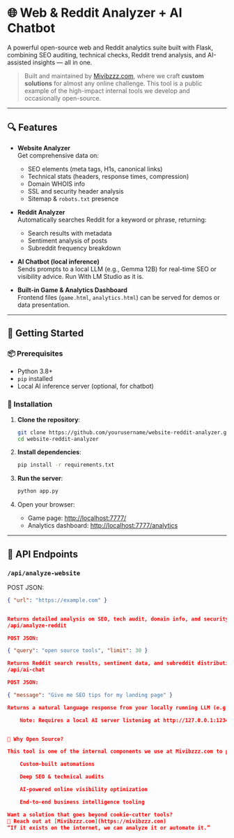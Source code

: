 # 🌐 Web & Reddit Analyzer + AI Chatbot

A powerful open-source web and Reddit analytics suite built with Flask, combining SEO auditing, technical checks, Reddit trend analysis, and AI-assisted insights — all in one.

> Built and maintained by [Mivibzzz.com](https://mivibzzz.com), where we craft **custom solutions** for almost any online challenge. This tool is a public example of the high-impact internal tools we develop and occasionally open-source.

---

## 🔍 Features

- **Website Analyzer**  
  Get comprehensive data on:
  - SEO elements (meta tags, H1s, canonical links)
  - Technical stats (headers, response times, compression)
  - Domain WHOIS info
  - SSL and security header analysis
  - Sitemap & `robots.txt` presence

- **Reddit Analyzer**  
  Automatically searches Reddit for a keyword or phrase, returning:
  - Search results with metadata
  - Sentiment analysis of posts
  - Subreddit frequency breakdown

- **AI Chatbot (local inference)**  
  Sends prompts to a local LLM (e.g., Gemma 12B) for real-time SEO or visibility advice. Run With LM Studio as it is.

- **Built-in Game & Analytics Dashboard**  
  Frontend files (`game.html`, `analytics.html`) can be served for demos or data presentation.

---

## 🚀 Getting Started

### 📦 Prerequisites

- Python 3.8+
- `pip` installed
- Local AI inference server (optional, for chatbot)

### 🔧 Installation

1. **Clone the repository**:

    ```bash
    git clone https://github.com/yourusername/website-reddit-analyzer.git
    cd website-reddit-analyzer
    ```

2. **Install dependencies**:

    ```bash
    pip install -r requirements.txt
    ```

3. **Run the server**:

    ```bash
    python app.py
    ```

4. Open your browser:

    - Game page: [http://localhost:7777/](http://localhost:7777/)
    - Analytics dashboard: [http://localhost:7777/analytics](http://localhost:7777/analytics)

---

## 📡 API Endpoints

### `/api/analyze-website`  
POST JSON:
```json
{ "url": "https://example.com" }


Returns detailed analysis on SEO, tech audit, domain info, and security.
/api/analyze-reddit

POST JSON:

{ "query": "open source tools", "limit": 30 }

Returns Reddit search results, sentiment data, and subreddit distribution.
/api/ai-chat

POST JSON:

{ "message": "Give me SEO tips for my landing page" }

Returns a natural language response from your locally running LLM (e.g., Gemma 12B).

    Note: Requires a local AI server listening at http://127.0.0.1:1234.


🧠 Why Open Source?

This tool is one of the internal components we use at Mivibzzz.com to perform deep digital audits and competitive research for clients across industries. We specialize in:

    Custom-built automations

    Deep SEO & technical audits

    AI-powered online visibility optimization

    End-to-end business intelligence tooling

Want a solution that goes beyond cookie-cutter tools?
📩 Reach out at [Mivibzzz.com](https://mivibzzz.com)
“If it exists on the internet, we can analyze it or automate it.”

